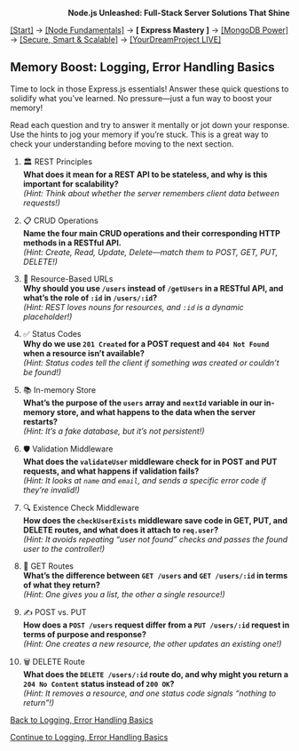 **<p align="right">Node.js Unleashed: Full-Stack Server Solutions That Shine</p>**

[[Start]](../Introduction.md) → [[Node Fundamentals]](../chapter-01/1-1.md) → **[ Express Mastery ]** → [[MongoDB Power]](../chapter-03/3-1.md) → [[Secure, Smart & Scalable]](../chapter-04/4-1.md) → [[YourDreamProject LIVE]](../chapter-05/5-1.md)

## Memory Boost: Logging, Error Handling Basics

Time to lock in those Express.js essentials! Answer these quick questions to solidify what you’ve learned. No pressure—just a fun way to boost your memory!

Read each question and try to answer it mentally or jot down your response. Use the hints to jog your memory if you’re stuck. This is a great way to check your understanding before moving to the next section.

1. 🏛️ REST Principles<br />
   **What does it mean for a REST API to be stateless, and why is this important for scalability?**<br />
   *(Hint: Think about whether the server remembers client data between requests!)*
   
2. 📋 CRUD Operations<br />
   **Name the four main CRUD operations and their corresponding HTTP methods in a RESTful API.**<br />
   *(Hint: Create, Read, Update, Delete—match them to POST, GET, PUT, DELETE!)*
   
3. 🔗 Resource-Based URLs<br />
   **Why should you use `/users` instead of `/getUsers` in a RESTful API, and what’s the role of `:id` in `/users/:id`?**<br />
   *(Hint: REST loves nouns for resources, and `:id` is a dynamic placeholder!)*
   
4. ✅ Status Codes<br />
   **Why do we use `201 Created` for a POST request and `404 Not Found` when a resource isn’t available?**<br />
   *(Hint: Status codes tell the client if something was created or couldn’t be found!)*
   
5. 📚 In-memory Store<br />
   **What’s the purpose of the `users` array and `nextId` variable in our in-memory store, and what happens to the data when the server restarts?**<br />
   *(Hint: It’s a fake database, but it’s not persistent!)*
   
6. 🛡️ Validation Middleware<br />
   **What does the `validateUser` middleware check for in POST and PUT requests, and what happens if validation fails?**<br />
   *(Hint: It looks at `name` and `email`, and sends a specific error code if they’re invalid!)*

7. 🔍 Existence Check Middleware<br />
   **How does the `checkUserExists` middleware save code in GET, PUT, and DELETE routes, and what does it attach to `req.user`?**<br />
   *(Hint: It avoids repeating “user not found” checks and passes the found user to the controller!)*

8. 📡 GET Routes<br />
   **What’s the difference between `GET /users` and `GET /users/:id` in terms of what they return?**<br />
   *(Hint: One gives you a list, the other a single resource!)*

9. ✍️ POST vs. PUT<br />
   **How does a `POST /users` request differ from a `PUT /users/:id` request in terms of purpose and response?**<br />
   *(Hint: One creates a new resource, the other updates an existing one!)*

10. 🗑️ DELETE Route<br />
   **What does the `DELETE /users/:id` route do, and why might you return a `204 No Content` status instead of `200 OK`?**<br />
   *(Hint: It removes a resource, and one status code signals “nothing to return”!)*

[Back to Logging, Error Handling Basics](2-5.md)

[Continue to Logging, Error Handling Basics](2-6.md)

